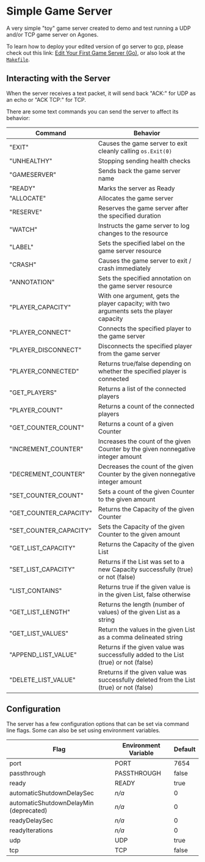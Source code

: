 # Simple Game Server

A very simple "toy" game server created to demo and test running a UDP and/or
TCP game server on Agones.

To learn how to deploy your edited version of go server to gcp, please check
out this link: [Edit Your First Game Server (Go)](https://agones.dev/site/docs/getting-started/edit-first-gameserver-go/),
or also look at the [`Makefile`](./Makefile).

## Interacting with the Server

When the server receives a text packet, it will send back "ACK:<text content>"
for UDP as an echo or "ACK TCP:<text content>" for TCP.

There are some text commands you can send the server to affect its behavior:

| Command                | Behavior                                                                                 |
|------------------------|------------------------------------------------------------------------------------------|
| "EXIT"                 | Causes the game server to exit cleanly calling `os.Exit(0)`                              |
| "UNHEALTHY"            | Stopping sending health checks                                                           |
| "GAMESERVER"           | Sends back the game server name                                                          |
| "READY"                | Marks the server as Ready                                                                |
| "ALLOCATE"             | Allocates the game server                                                                |
| "RESERVE"              | Reserves the game server after the specified duration                                    |
| "WATCH"                | Instructs the game server to log changes to the resource                                 |
| "LABEL"                | Sets the specified label on the game server resource                                     |
| "CRASH"                | Causes the game server to exit / crash immediately                                       |
| "ANNOTATION"           | Sets the specified annotation on the game server resource                                |
| "PLAYER_CAPACITY"      | With one argument, gets the player capacity; with two arguments sets the player capacity |
| "PLAYER_CONNECT"       | Connects the specified player to the game server                                         |
| "PLAYER_DISCONNECT"    | Disconnects the specified player from the game server                                    |
| "PLAYER_CONNECTED"     | Returns true/false depending on whether the specified player is connected                |
| "GET_PLAYERS"          | Returns a list of the connected players                                                  |
| "PLAYER_COUNT"         | Returns a count of the connected players                                                 |
| "GET_COUNTER_COUNT"    | Returns a count of a given Counter                                                       |
| "INCREMENT_COUNTER"    | Increases the count of the given Counter by the given nonnegative integer amount         |
| "DECREMENT_COUNTER"    | Decreases the count of the given Counter by the given nonnegative integer amount         |
| "SET_COUNTER_COUNT"    | Sets a count of the given Counter to the given amount                                    |
| "GET_COUNTER_CAPACITY" | Returns the Capacity of the given Counter                                                |
| "SET_COUNTER_CAPACITY" | Sets the Capacity of the given Counter to the given amount                               |
| "GET_LIST_CAPACITY"    | Returns the Capacity of the given List                                                   |
| "SET_LIST_CAPACITY"    | Returns if the List was set to a new Capacity successfully (true) or not (false)         |
| "LIST_CONTAINS"        | Returns true if the given value is in the given List, false otherwise                    |
| "GET_LIST_LENGTH"      | Returns the length (number of values) of the given List as a string                      |
| "GET_LIST_VALUES"      | Return the values in the given List as a comma delineated string                         |
| "APPEND_LIST_VALUE"    | Returns if the given value was successfully added to the List (true) or not (false)       |
| "DELETE_LIST_VALUE"    | Rreturns if the given value was successfully deleted from the List (true) or not (false)  |

## Configuration

The server has a few configuration options that can be set via command line
flags. Some can also be set using environment variables.

| Flag                                   | Environment Variable | Default |
|----------------------------------------|----------------------|---------|
| port                                   | PORT                 | 7654    |
| passthrough                            | PASSTHROUGH          | false   |
| ready                                  | READY                | true    |
| automaticShutdownDelaySec              | _n/a_                | 0       |
| automaticShutdownDelayMin (deprecated) | _n/a_                | 0       |
| readyDelaySec                          | _n/a_                | 0       |
| readyIterations                        | _n/a_                | 0       |
| udp                                    | UDP                  | true    |
| tcp                                    | TCP                  | false   |


